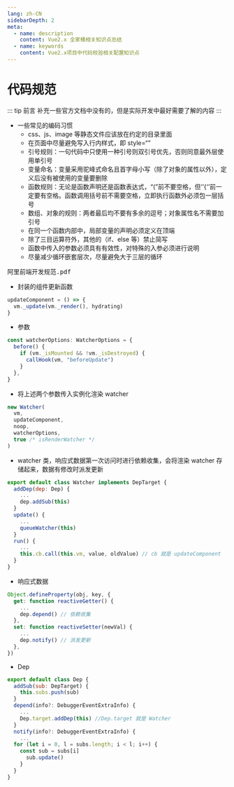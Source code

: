 ```yaml
---
lang: zh-CN
sidebarDepth: 2
meta:
  - name: description
    content: Vue2.x 全家桶相关知识点总结
  - name: keywords
    content: Vue2.x项目中代码校验相关配置知识点
---
```


# 代码规范

::: tip 前言
补充一些官方文档中没有的，但是实际开发中最好需要了解的内容
:::

- 一些常见的编码习惯
  - css、js、image 等静态文件应该放在约定的目录里面
  - 在页面中尽量避免写入行内样式，即 style=“”
  - 引号规则：一句代码中只使用一种引号则双引号优先，否则同意最外层使用单引号
  - 变量命名：变量采用驼峰式命名且首字母小写（除了对象的属性以外），定义后没有被使用的变量要删除
  - 函数规则：无论是函数声明还是函数表达式，“(”前不要空格，但‘’{‘’前一定要有空格。函数调用括号前不需要空格，立即执行函数外必须包一层括号
  - 数组、对象的规则：两者最后均不要有多余的逗号；对象属性名不需要加引号
  - 在同一个函数内部中，局部变量的声明必须定义在顶端
  - 除了三目运算符外，其他的（if、else 等）禁止简写
  - 函数中传入的参数必须具有有效性，对特殊的入参必须进行说明
  - 尽量减少循环嵌套层次，尽量避免大于三层的循环

<kbd><a :href="$withBase('/阿里前端开发规范.pdf')" download="阿里前端开发规范.pdf">阿里前端开发规范.pdf</a></kbd>


- 封装的组件更新函数

```js
updateComponent = () => {
  vm._update(vm._render(), hydrating)
}
```

- 参数

```js
const watcherOptions: WatcherOptions = {
  before() {
    if (vm._isMounted && !vm._isDestroyed) {
      callHook(vm, "beforeUpdate")
    }
  },
}
```

- 将上述两个参数传入实例化渲染 watcher

```js
new Watcher(
  vm,
  updateComponent,
  noop,
  watcherOptions,
  true /* isRenderWatcher */
)
```

- watcher 类，响应式数据第一次访问时进行依赖收集，会将渲染 watcher 存储起来，数据有修改时派发更新

```js
export default class Watcher implements DepTarget {
  addDep(dep: Dep) {
    ...
    dep.addSub(this)
  }
  update() {
    ...
    queueWatcher(this)
  }
  run() {
    ...
    this.cb.call(this.vm, value, oldValue) // cb 就是 updateComponent
  }
}
```

- 响应式数据

```js
Object.defineProperty(obj, key, {
  get: function reactiveGetter() {
    ...
    dep.depend() // 依赖收集
  },
  set: function reactiveSetter(newVal) {
    ...
    dep.notify() // 派发更新
  },
})
```

- Dep

```js
export default class Dep {
  addSub(sub: DepTarget) {
    this.subs.push(sub)
  }
  depend(info?: DebuggerEventExtraInfo) {
    ...
    Dep.target.addDep(this) //Dep.target 就是 Watcher
  }
  notify(info?: DebuggerEventExtraInfo) {
    ...
  for (let i = 0, l = subs.length; i < l; i++) {
    const sub = subs[i]
      sub.update()
    }
  }
}
```
